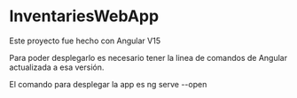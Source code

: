 # InventariesWebApp

Este proyecto fue hecho con Angular V15

Para poder desplegarlo es necesario tener la linea de comandos de Angular actualizada a esa versión.

El comando para desplegar la app es ng serve --open